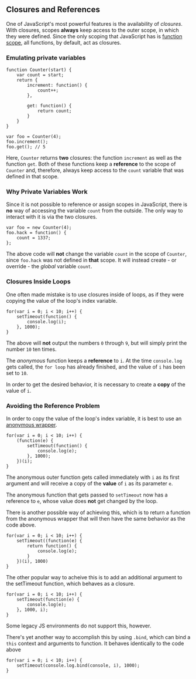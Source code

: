 ## Closures and References

One of JavaScript's most powerful features is the availability of *closures*.
With closures, scopes **always** keep access to the outer scope, in which they
were defined. Since the only scoping that JavaScript has is 
[function scope](#function.scopes), all functions, by default, act as closures.

### Emulating private variables

    function Counter(start) {
        var count = start;
        return {
            increment: function() {
                count++;
            },

            get: function() {
                return count;
            }
        }
    }

    var foo = Counter(4);
    foo.increment();
    foo.get(); // 5

Here, `Counter` returns **two** closures: the function `increment` as well as 
the function `get`. Both of these functions keep a **reference** to the scope of 
`Counter` and, therefore, always keep access to the `count` variable that was 
defined in that scope.

### Why Private Variables Work

Since it is not possible to reference or assign scopes in JavaScript, there is 
**no** way of accessing the variable `count` from the outside. The only way to 
interact with it is via the two closures.

    var foo = new Counter(4);
    foo.hack = function() {
        count = 1337;
    };

The above code will **not** change the variable `count` in the scope of `Counter`, 
since `foo.hack` was not defined in **that** scope. It will instead create - or 
override - the *global* variable `count`.

### Closures Inside Loops

One often made mistake is to use closures inside of loops, as if they were
copying the value of the loop's index variable.

    for(var i = 0; i < 10; i++) {
        setTimeout(function() {
            console.log(i);  
        }, 1000);
    }

The above will **not** output the numbers `0` through `9`, but will simply print
the number `10` ten times.

The *anonymous* function keeps a **reference** to `i`. At the time 
`console.log` gets called, the `for loop` has already finished, and the value of 
`i` has been set to `10`.

In order to get the desired behavior, it is necessary to create a **copy** of 
the value of `i`.

### Avoiding the Reference Problem

In order to copy the value of the loop's index variable, it is best to use an 
[anonymous wrapper](#function.scopes).

    for(var i = 0; i < 10; i++) {
        (function(e) {
            setTimeout(function() {
                console.log(e);  
            }, 1000);
        })(i);
    }

The anonymous outer function gets called immediately with `i` as its first 
argument and will receive a copy of the **value** of `i` as its parameter `e`.

The anonymous function that gets passed to `setTimeout` now has a reference to 
`e`, whose value does **not** get changed by the loop.

There is another possible way of achieving this, which is to return a function 
from the anonymous wrapper that will then have the same behavior as the code 
above.

    for(var i = 0; i < 10; i++) {
        setTimeout((function(e) {
            return function() {
                console.log(e);
            }
        })(i), 1000)
    }

The other popular way to acheive this is to add an additional argument to
the setTimeout function, which behaves as a closure.


    for(var i = 0; i < 10; i++) {
        setTimeout(function(e) {
            console.log(e);  
        }, 1000, i);
    }

Some legacy JS environments do not support this, however.

There's yet another way to accomplish this by using `.bind`, which can bind
a `this` context and arguments to function. It behaves identically to the code
above

    for(var i = 0; i < 10; i++) {
        setTimeout(console.log.bind(console, i), 1000);
    }
